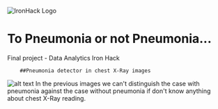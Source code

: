 ![IronHack Logo](https://s3-eu-west-1.amazonaws.com/ih-materials/uploads/upload_d5c5793015fec3be28a63c4fa3dd4d55.png)

# To Pneumonia or not Pneumonia...

Final project - Data Analytics Iron Hack

        ##Pneumonia detector in chest X-Ray images


![alt text](https://raw.githubusercontent.com/username/projectname/branch/path/to/img.png)
In the previous images we can't distinguish the case with pneumonia against the case without pneumonia if don't
know anything about chest X-Ray reading.
